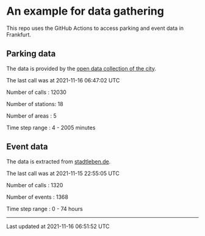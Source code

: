 # An example for data gathering

This repo uses the GitHub Actions to access parking and event data in Frankfurt.

## Parking data
The data is provided by the [open data collection of the city](https://www.offenedaten.frankfurt.de/).

The last call was at 2021-11-16 06:47:02 UTC

Number of calls   : 12030

Number of stations:    18

Number of areas   :     5

Time step range   :     4 -  2005 minutes


## Event data
The data is extracted from [stadtleben.de](https://stadtleben.de/frankfurt/).

The last call was at 2021-11-15 22:55:05 UTC

Number of calls   : 1320

Number of events  : 1368

Time step range   :    0 -   74 hours


----

Last updated at 2021-11-16 06:51:52 UTC
